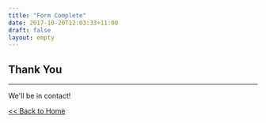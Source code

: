 ```yaml
---
title: "Form Complete"
date: 2017-10-20T12:03:33+11:00
draft: false
layout: empty
---
```


<div class="container">
        <div class="row">
            <div class="col-lg-12 text-center">
                <h2>Thank You</h2>
                <hr class="star-primary">
            </div>
        </div>
        <div class="row text-center">
            <p>We'll be in contact!</p>
            <p><a href="/"><< Back to Home</a></p>
        </div>
    </div>
</div>